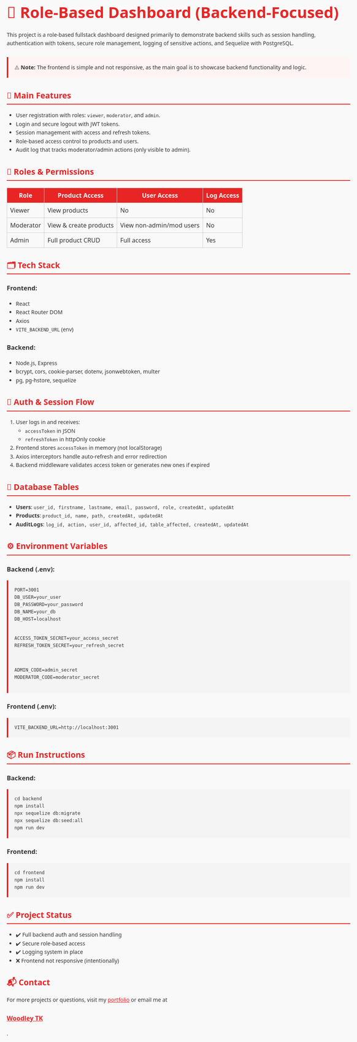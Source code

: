 <body style="font-family: 'Segoe UI', sans-serif; line-height: 1.6; background-color: #f9f9f9; color: #333; padding: 2rem; max-width: 960px; margin: auto;">

  <h1 style="color: #e82525; font-size: 2.5rem; margin-bottom: 1rem;">🔐 Role-Based Dashboard (Backend-Focused)</h1>

  <p>This project is a role-based fullstack dashboard designed primarily to demonstrate backend skills such as session handling, authentication with tokens, secure role management, logging of sensitive actions, and Sequelize with PostgreSQL.</p>

  <div style="background-color: #fff4f4; border-left: 4px solid #e82525; padding: 1rem; margin: 1.5rem 0;">
    ⚠️ <strong>Note:</strong> The frontend is simple and not responsive, as the main goal is to showcase backend functionality and logic.
  </div>

  <h2 style="color: #e82525; border-bottom: 2px solid #e82525; padding-bottom: 0.3rem;">🚀 Main Features</h2>
  <ul>
    <li>User registration with roles: <code>viewer</code>, <code>moderator</code>, and <code>admin</code>.</li>
    <li>Login and secure logout with JWT tokens.</li>
    <li>Session management with access and refresh tokens.</li>
    <li>Role-based access control to products and users.</li>
    <li>Audit log that tracks moderator/admin actions (only visible to admin).</li>
  </ul>

  <h2 style="color: #e82525; border-bottom: 2px solid #e82525; padding-bottom: 0.3rem;">👤 Roles & Permissions</h2>
  <table style="width: 100%; border-collapse: collapse; margin-top: 1rem;">
    <thead>
      <tr style="background-color: #e82525; color: white;">
        <th style="padding: 0.5rem; border: 1px solid #ccc;">Role</th>
        <th style="padding: 0.5rem; border: 1px solid #ccc;">Product Access</th>
        <th style="padding: 0.5rem; border: 1px solid #ccc;">User Access</th>
        <th style="padding: 0.5rem; border: 1px solid #ccc;">Log Access</th>
      </tr>
    </thead>
    <tbody>
      <tr>
        <td style="padding: 0.5rem; border: 1px solid #ccc;">Viewer</td>
        <td style="padding: 0.5rem; border: 1px solid #ccc;">View products</td>
        <td style="padding: 0.5rem; border: 1px solid #ccc;">No</td>
        <td style="padding: 0.5rem; border: 1px solid #ccc;">No</td>
      </tr>
      <tr>
        <td style="padding: 0.5rem; border: 1px solid #ccc;">Moderator</td>
        <td style="padding: 0.5rem; border: 1px solid #ccc;">View & create products</td>
        <td style="padding: 0.5rem; border: 1px solid #ccc;">View non-admin/mod users</td>
        <td style="padding: 0.5rem; border: 1px solid #ccc;">No</td>
      </tr>
      <tr>
        <td style="padding: 0.5rem; border: 1px solid #ccc;">Admin</td>
        <td style="padding: 0.5rem; border: 1px solid #ccc;">Full product CRUD</td>
        <td style="padding: 0.5rem; border: 1px solid #ccc;">Full access</td>
        <td style="padding: 0.5rem; border: 1px solid #ccc;">Yes</td>
      </tr>
    </tbody>
  </table>

  <h2 style="color: #e82525; border-bottom: 2px solid #e82525; padding-bottom: 0.3rem;">🗂️ Tech Stack</h2>
  <h3>Frontend:</h3>
  <ul>
    <li>React</li>
    <li>React Router DOM</li>
    <li>Axios</li>
    <li><code>VITE_BACKEND_URL</code> (env)</li>
  </ul>

  <h3>Backend:</h3>
  <ul>
    <li>Node.js, Express</li>
    <li>bcrypt, cors, cookie-parser, dotenv, jsonwebtoken, multer</li>
    <li>pg, pg-hstore, sequelize</li>
  </ul>

  <h2 style="color: #e82525; border-bottom: 2px solid #e82525; padding-bottom: 0.3rem;">🧠 Auth & Session Flow</h2>
  <ol>
    <li>User logs in and receives:
      <ul>
        <li><code>accessToken</code> in JSON</li>
        <li><code>refreshToken</code> in httpOnly cookie</li>
      </ul>
    </li>
    <li>Frontend stores <code>accessToken</code> in memory (not localStorage)</li>
    <li>Axios interceptors handle auto-refresh and error redirection</li>
    <li>Backend middleware validates access token or generates new ones if expired</li>
  </ol>

  <h2 style="color: #e82525; border-bottom: 2px solid #e82525; padding-bottom: 0.3rem;">🧾 Database Tables</h2>
  <ul>
    <li><strong>Users</strong>: <code>user_id, firstname, lastname, email, password, role, createdAt, updatedAt</code></li>
    <li><strong>Products</strong>: <code>product_id, name, path, createdAt, updatedAt</code></li>
    <li><strong>AuditLogs</strong>: <code>log_id, action, user_id, affected_id, table_affected, createdAt, updatedAt</code></li>
  </ul>

  <h2 style="color: #e82525; border-bottom: 2px solid #e82525; padding-bottom: 0.3rem;">⚙️ Environment Variables</h2>
  <h3>Backend (.env):</h3>
  <pre style="background: #f4f4f4; padding: 1rem; border-left: 4px solid #e82525;"><code>PORT=3001
DB_USER=your_user
DB_PASSWORD=your_password
DB_NAME=your_db
DB_HOST=localhost

ACCESS_TOKEN_SECRET=your_access_secret
REFRESH_TOKEN_SECRET=your_refresh_secret

ADMIN_CODE=admin_secret
MODERATOR_CODE=moderator_secret</code></pre>

  <h3>Frontend (.env):</h3>
  <pre style="background: #f4f4f4; padding: 1rem; border-left: 4px solid #e82525;"><code>VITE_BACKEND_URL=http://localhost:3001</code></pre>

  <h2 style="color: #e82525; border-bottom: 2px solid #e82525; padding-bottom: 0.3rem;">📦 Run Instructions</h2>
  <h3>Backend:</h3>
  <pre style="background: #f4f4f4; padding: 1rem; border-left: 4px solid #e82525;"><code>cd backend
npm install
npx sequelize db:migrate
npx sequelize db:seed:all
npm run dev</code></pre>

  <h3>Frontend:</h3>
  <pre style="background: #f4f4f4; padding: 1rem; border-left: 4px solid #e82525;"><code>cd frontend
npm install
npm run dev</code></pre>

  <h2 style="color: #e82525; border-bottom: 2px solid #e82525; padding-bottom: 0.3rem;">✅ Project Status</h2>
  <ul>
    <li>✔️ Full backend auth and session handling</li>
    <li>✔️ Secure role-based access</li>
    <li>✔️ Logging system in place</li>
    <li>❌ Frontend not responsive (intentionally)</li>
  </ul>

  <h2 style="color: #e82525;">📬 Contact</h2>
  <p>For more projects or questions, visit my <a href="https://woodleytk-portfolio.onrender.com/" style="color: #e82525;">portfolio</a> or email me at <a href="tklavensky@gmail.com" style="color: #e82525;"><h3>Woodley TK</h3></a>.</p>

</body>
